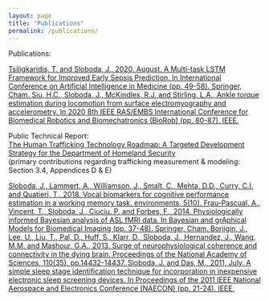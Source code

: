 ```yaml
---  
layout: page  
title: "Publications"  
permalink: /publications/  
---  
```


Publications:  
  
  
<a href="https://link.springer.com/chapter/10.1007/978-3-030-59137-3_5">
Tsiligkaridis, T. and Sloboda, J., 2020, August. A Multi-task LSTM Framework for Improved Early Sepsis Prediction. In International Conference on Artificial Intelligence in Medicine (pp. 49-58). Springer, Cham.
</a>  
  
<a href="https://ieeexplore.ieee.org/abstract/document/9224286">
Siu, H.C., Sloboda, J., McKindles, R.J. and Stirling, L.A., Ankle torque estimation during locomotion from surface electromyography and accelerometry. In 2020 8th IEEE RAS/EMBS International Conference for Biomedical Robotics and Biomechatronics (BioRob) (pp. 80-87). IEEE.
</a>  

Public Technical Report:  
<a href="https://www.ll.mit.edu/r-d/publications/human-trafficking-technology-roadmap-targeted-development-strategy-department">
The Human Trafficking Technology Roadmap: A Targeted Development Strategy for the Department of Homeland Security 
</a>  
(primary contributions regarding trafficking measurement & modeling: Section 3.4, Appendices D & E)  
  
<a href="https://www.isca-speech.org/archive/Interspeech_2018/pdfs/2418.pdf">
Sloboda, J., Lammert, A., Williamson, J., Smalt, C., Mehta, D.D., Curry, C.I. and Quatieri, T., 2018. Vocal biomarkers for cognitive performance estimation in a working memory task. environments, 5(10).
</a>  
  
<a href="https://link.springer.com/chapter/10.1007/978-3-319-12289-2_4">
Frau-Pascual, A., Vincent, T., Sloboda, J., Ciuciu, P. and Forbes, F., 2014. Physiologically informed Bayesian analysis of ASL fMRI data. In Bayesian and grAphical Models for Biomedical Imaging (pp. 37-48). Springer, Cham.
</a>  
  
<a href="https://www.pnas.org/content/110/35/14432.short">
Borjigin, J., Lee, U., Liu, T., Pal, D., Huff, S., Klarr, D., Sloboda, J., Hernandez, J., Wang, M.M. and Mashour, G.A., 2013. Surge of neurophysiological coherence and connectivity in the dying brain. Proceedings of the National Academy of Sciences, 110(35), pp.14432-14437.
</a>  
  
<a href="https://ieeexplore.ieee.org/abstract/document/6183071">
Sloboda, J. and Das, M., 2011, July. A simple sleep stage identification technique for incorporation in inexpensive electronic sleep screening devices. In Proceedings of the 2011 IEEE National Aerospace and Electronics Conference (NAECON) (pp. 21-24). IEEE.
</a>  
  
